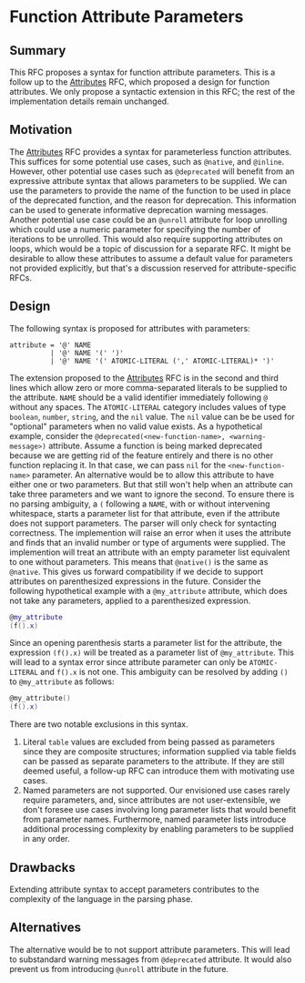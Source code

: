 # Function Attribute Parameters

## Summary

This RFC proposes a syntax for function attribute parameters. This is a follow up to the [Attributes](./syntax-attributes-functions.md) RFC, which proposed a design for function attributes. We only propose a syntactic extension in this RFC; the rest of the implementation details remain unchanged.

## Motivation

The [Attributes](./syntax-attributes-functions.md) RFC provides a syntax for parameterless function attributes. This suffices for some potential use cases, such as `@native`, and `@inline`. However, other potential use cases such as `@deprecated` will benefit from an expressive attribute syntax that allows parameters to be supplied. We can use the parameters to provide the name of the function to be used in place of the deprecated function, and the reason for deprecation. This information can be used to generate informative deprecation warning messages. Another potential use case could be an `@unroll` attribute for loop unrolling which could use a numeric parameter for specifying the number of iterations to be unrolled. This would also require supporting attributes on loops, which would be a topic of discussion for a separate RFC. It might be desirable to allow these attributes to assume a default value for parameters not provided explicitly, but that's a discussion reserved for attribute-specific RFCs.

## Design

The following syntax is proposed for attributes with parameters:

```ebnf
attribute = '@' NAME 
          | '@' NAME '(' ')'
          | '@' NAME '(' ATOMIC-LITERAL (',' ATOMIC-LITERAL)* ')'
```

The extension proposed to the [Attributes](./syntax-attributes-functions.md) RFC is in the second and third lines which allow zero or more comma-separated literals to be supplied to the attribute. `NAME` should be a valid identifier immediately following `@` without any spaces. The `ATOMIC-LITERAL` category includes values of type `boolean`, `number`, `string`, and the `nil` value. The `nil` value can be be used for "optional" parameters when no valid value exists. As a hypothetical example, consider the `@deprecated(<new-function-name>, <warning-message>)` attribute. Assume a function is being marked deprecated because we are getting rid of the feature entirely and there is no other function replacing it. In that case, we can pass `nil` for the `<new-function-name>` parameter. An alternative would be to allow this attribute to have either one or two parameters. But that still won't help when an attribute can take three parameters and we want to ignore the second. To ensure there is no parsing ambiguity, a `(` following a `NAME`, with or without intervening whitespace, starts a parameter list for that attribute, even if the attribute does not support parameters. The parser will only check for syntacting correctness. The implemention will raise an error when it uses the attribute and finds that an invalid number or type of arguments were supplied. The implemention will treat an attribute with an empty parameter list equivalent to one without parameters. This means that `@native()` is the same as `@native`. This gives us forward compatibility if we decide to support attributes on parenthesized expressions in the future. Consider the following hypothetical example with a `@my_attribute` attribute, which does not take any parameters, applied to a parenthesized expression.

```lua
@my_attribute
(f().x)
```

Since an opening parenthesis starts a parameter list for the attribute, the expression `(f().x)` will be treated as a parameter list of `@my_attribute`. This will lead to a syntax error since attribute parameter can only be `ATOMIC-LITERAL` and `f().x` is not one. This ambiguity can be resolved by adding `()` to `@my_attribute` as follows:

```lua
@my_attribute()
(f().x)
```

There are two notable exclusions in this syntax.

1. Literal `table` values are excluded from being passed as parameters since they are composite structures; information supplied via table fields can be passed as separate parameters to the attribute. If they are still deemed useful, a follow-up RFC can introduce them with motivating use cases.
2. Named parameters are not supported. Our envisioned use cases rarely require parameters, and, since attributes are not user-extensible, we don't foresee use cases involving long parameter lists that would benefit from parameter names. Furthermore, named parameter lists introduce additional processing complexity by enabling parameters to be supplied in any order.

## Drawbacks

Extending attribute syntax to accept parameters contributes to the complexity of the language in the parsing phase.

## Alternatives

The alternative would be to not support attribute parameters. This will lead to substandard warning messages from `@deprecated` attribute. It would also prevent us from introducing `@unroll` attribute in the future.